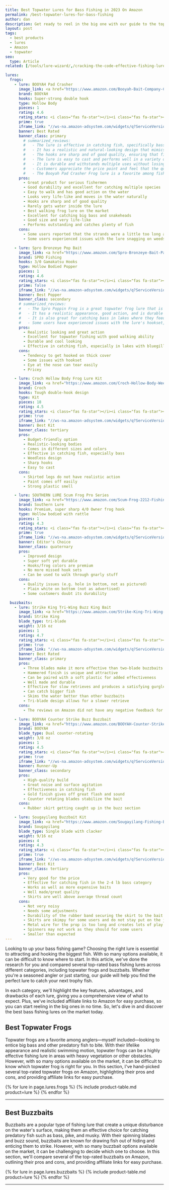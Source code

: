 ```yaml
---
title: Best Topwater Lures for Bass Fishing in 2023 On Amazon
permalink: /best-topwater-lures-for-bass-fishing
author: dan
description: Get ready to reel in the big one with our guide to the top-rated bass fishing lures on Amazon. From topwater frogs to buzzbaits, we've got you covered with pros and cons and easy affiliate links.
layout: post
tags:
  - best products
  - lures
  - Amazon
  - topwater
seo:
  type: Article
related: [/tools/lure-wizard/,/cracking-the-code-effective-fishing-lures-for-heavily-pressured-bass,/5-bank-fishing-tips/,]

lures:
  frogs:
    - lure: BOOYAH Pad Crasher
      image_link: <a href="https://www.amazon.com/Booyah-Bait-Company-Crasher-Fishing/dp/B00631HOFY?crid=10QE4CJGRA28C&keywords=topwater%2Bhollow%2Bbody%2Bfor%2Bbass%2Bfishing&qid=1681253957&sprefix=topwater%2Bhollow%2Bbody%2Bfor%2Bbass%2Bfishing%2Caps%2C107&sr=8-9&th=1&linkCode=li2&tag=afishingaddict-20&linkId=7771b78c59eb08324b4020bc094fc1f0&language=en_US&ref_=as_li_ss_il" target="_blank"><img border="0" src="//ws-na.amazon-adsystem.com/widgets/q?_encoding=UTF8&ASIN=B00631HOFY&Format=_SL160_&ID=AsinImage&MarketPlace=US&ServiceVersion=20070822&WS=1&tag=afishingaddict-20&language=en_US" ></a><img src="https://ir-na.amazon-adsystem.com/e/ir?t=afishingaddict-20&language=en_US&l=li2&o=1&a=B00631HOFY" width="1" height="1" border="0" alt="" style="border:none !important; margin:0px !important;" />
      brand: BOOYAH
      hooks: Super-strong double hook
      type: Hollow Body
      pieces: 1
      rating: 4.6
      rating_stars: <i class="fas fa-star"></i><i class="fas fa-star"></i><i class="fas fa-star"></i><i class="fas fa-star"></i><i class="fas fa-star-half"></i>
      prime: true
      iframe_link: "//ws-na.amazon-adsystem.com/widgets/q?ServiceVersion=20070822&OneJS=1&Operation=GetAdHtml&MarketPlace=US&source=ss&ref=as_ss_li_til&ad_type=product_link&tracking_id=afishingaddict-20&language=en_US&marketplace=amazon&region=US&placement=B00631HOFY&asins=B00631HOFY&linkId=541a68205c1a4389a4097f6e3e8e5755&show_border=true&link_opens_in_new_window=true"
      banner: Best Rated
      banner_class: primary
        # summarized_reviews:
        #   - The lure is effective in catching fish, specifically bass
        #   - It has a realistic and natural-looking design that mimics the movements of a frog, making it attractive to fish
        #   - The hooks are sharp and of good quality, ensuring that fish are hooked effectively
        #   - The lure is easy to cast and performs well in a variety of conditions, including in weed beds and lily pads
        #   - It is durable and withstands multiple uses without losing its effectiveness
        #   - Customers appreciate the price point and feel that the quality of the product is excellent for the cost
        #   - The Booyah Pad Crasher Frog lure is a favorite among fishing enthusiasts and is considered one of the best frog lures on the market
      pros:
        - Great product for serious fishermen
        - Good durability and excellent for catching multiple species
        - Easy to walk and has good action on the water
        - Looks very life-like and moves in the water naturally
        - Hooks are sharp and of good quality
        - Rarely gets water inside the lure
        - Best walking frog lure on the market
        - Excellent for catching big bass and snakeheads
        - Good size and very life-like
        - Performs outstanding and catches plenty of fish
      cons:
        - Some users reported that the strands were a little too long and bass missed the body of the lure
        - Some users experienced issues with the lure snagging on weeds or water plants

    - lure: Spro Bronzeye Pop Bait
      image_link: <a href="https://www.amazon.com/Spro-Bronzeye-Bait-Pack-Natural-Green/dp/B003GYAL5G?crid=10QE4CJGRA28C&keywords=topwater%2Bhollow%2Bbody%2Bfor%2Bbass%2Bfishing&qid=1681253957&sprefix=topwater%2Bhollow%2Bbody%2Bfor%2Bbass%2Bfishing%2Caps%2C107&sr=8-7&th=1&linkCode=li2&tag=afishingaddict-20&linkId=4450d3b8190021d5eac163b3ac470177&language=en_US&ref_=as_li_ss_il" target="_blank"><img border="0" src="//ws-na.amazon-adsystem.com/widgets/q?_encoding=UTF8&ASIN=B003GYAL5G&Format=_SL160_&ID=AsinImage&MarketPlace=US&ServiceVersion=20070822&WS=1&tag=afishingaddict-20&language=en_US" ></a><img src="https://ir-na.amazon-adsystem.com/e/ir?t=afishingaddict-20&language=en_US&l=li2&o=1&a=B003GYAL5G" width="1" height="1" border="0" alt="" style="border:none !important; margin:0px !important;" />
      brand: SPRO Fishing
      hooks: 3/0 Gamakatsu Hooks
      type: Hollow Bodied Popper
      pieces: 1
      rating: 4.6
      rating_stars: <i class="fas fa-star"></i><i class="fas fa-star"></i><i class="fas fa-star"></i><i class="fas fa-star"></i><i class="fas fa-star-half"></i>
      prime: false
      iframe_link: "//ws-na.amazon-adsystem.com/widgets/q?ServiceVersion=20070822&OneJS=1&Operation=GetAdHtml&MarketPlace=US&source=ss&ref=as_ss_li_til&ad_type=product_link&tracking_id=afishingaddict-20&language=en_US&marketplace=amazon&region=US&placement=B003GYAL5G&asins=B003GYAL5G&linkId=193753376fc9c175dde2e1623b7b120b&show_border=true&link_opens_in_new_window=true"
      banner: Best Popper
      banner_class: secondary
      # summarized_reviews:
      #   - The Spro Poppin Frog is a great topwater frog lure that is highly recommended by anglers
      #   - It has a realistic appearance, good action, and is durable
      #   - It is also great for catching bass in lakes where they feed on bluegill or panfish
      #   - Some users have experienced issues with the lure's hookset, but it is still a popular choice among tournament bass fishermen
      pros:
        - Realistic looking and great action
        - Excellent for topwater fishing with good walking ability
        - Durable and cool looking
        - Effective in catching fish, especially in lakes with bluegill or panfish
      cons:
        - Tendency to get hooked on thick cover
        - Some issues with hookset
        - Eye at the nose can tear easily
        - Pricey

    - lure: Croch Hollow Body Frog Lure Kit
      image_link: <a href="https://www.amazon.com/Croch-Hollow-Body-Weedless-Topwater/dp/B073PW4FMT?crid=10QE4CJGRA28C&keywords=topwater+hollow+body+for+bass+fishing&qid=1681253957&sprefix=topwater+hollow+body+for+bass+fishing%2Caps%2C107&sr=8-25&linkCode=li2&tag=afishingaddict-20&linkId=747a30387e441ef47669ddd07e02e38d&language=en_US&ref_=as_li_ss_il" target="_blank"><img border="0" src="//ws-na.amazon-adsystem.com/widgets/q?_encoding=UTF8&ASIN=B073PW4FMT&Format=_SL160_&ID=AsinImage&MarketPlace=US&ServiceVersion=20070822&WS=1&tag=afishingaddict-20&language=en_US" ></a><img src="https://ir-na.amazon-adsystem.com/e/ir?t=afishingaddict-20&language=en_US&l=li2&o=1&a=B073PW4FMT" width="1" height="1" border="0" alt="" style="border:none !important; margin:0px !important;" />
      brand: Croch
      hooks: Tough double-hook design
      type: Kit
      pieces: 18
      rating: 4.5
      rating_stars: <i class="fas fa-star"></i><i class="fas fa-star"></i><i class="fas fa-star"></i><i class="fas fa-star"></i><i class="fas fa-star-half"></i>
      prime: true
      iframe_link: "//ws-na.amazon-adsystem.com/widgets/q?ServiceVersion=20070822&OneJS=1&Operation=GetAdHtml&MarketPlace=US&source=ss&ref=as_ss_li_til&ad_type=product_link&tracking_id=afishingaddict-20&language=en_US&marketplace=amazon&region=US&placement=B073PW4FMT&asins=B073PW4FMT&linkId=5bcd54c1adb5f1a88b8f923460391e7c&show_border=true&link_opens_in_new_window=true"
      banner: Best Kit
      banner_class: tertiary
      pros:
        - Budget-friendly option
        - Realistic-looking bodies
        - Comes in different sizes and colors
        - Effective in catching fish, especially bass
        - Weedless design
        - Sharp hooks
        - Easy to cast
      cons:
        - Skirted legs do not have realistic action
        - Paint comes off easily
        - Strong plastic smell

    - lure: SOUTHERN LURE Scum Frog Pro Series
      image_link: <a href="https://www.amazon.com/Scum-Frog-2212-Fishing-Equipment/dp/B01M0K16P5?crid=V14WU8OOUIIK&keywords=scum%2Bfrog&qid=1681310332&sprefix=scum%2Bfrog%2Caps%2C133&sr=8-8&th=1&linkCode=li2&tag=afishingaddict-20&linkId=f7057721c9ca6da3befb6361d0d5769b&language=en_US&ref_=as_li_ss_il" target="_blank"><img border="0" src="//ws-na.amazon-adsystem.com/widgets/q?_encoding=UTF8&ASIN=B01M0K16P5&Format=_SL160_&ID=AsinImage&MarketPlace=US&ServiceVersion=20070822&WS=1&tag=afishingaddict-20&language=en_US" ></a><img src="https://ir-na.amazon-adsystem.com/e/ir?t=afishingaddict-20&language=en_US&l=li2&o=1&a=B01M0K16P5" width="1" height="1" border="0" alt="" style="border:none !important; margin:0px !important;" />
      brand: Southern Lure
      hooks: Premium, super sharp 4/0 Owner frog hook
      type: Hollow bodied with rattle
      pieces: 1
      rating: 4.3
      rating_stars: <i class="fas fa-star"></i><i class="fas fa-star"></i><i class="fas fa-star"></i><i class="fas fa-star"></i><i class="fas fa-star-half"></i>
      prime: true
      iframe_link: "//ws-na.amazon-adsystem.com/widgets/q?ServiceVersion=20070822&OneJS=1&Operation=GetAdHtml&MarketPlace=US&source=ss&ref=as_ss_li_til&ad_type=product_link&tracking_id=afishingaddict-20&language=en_US&marketplace=amazon&region=US&placement=B01M0K16P5&asins=B01M0K16P5&linkId=58bc6e4914e4cbbb6360d70513b071c9&show_border=true&link_opens_in_new_window=true"
      banner: Editor's Choice
      banner_class: quaternary
      pros:
        - Improved design
        - Super soft yet durable
        - Hooks/frog colors are premium
        - No more missed hook sets
        - Can be used to walk through gnarly stuff
      cons:
        - Quality issues (e.g. hole in bottom, not as pictured)
        - Plain white on bottom (not as advertised)
        - Some customers doubt its durability

  buzzbaits:
    - lure: Strike King Tri-Wing Buzz King Bait
      image_link: <a href="https://www.amazon.com/Strike-King-Tri-Wing-White-0-3125-Ounce/dp/B003ZZBJ3Y?crid=3ECHDVXXH8MGH&keywords=buzz%2Bbaits&qid=1681951647&sprefix=buzz%2Bbaits%2Caps%2C123&sr=8-56&th=1&psc=1&linkCode=li2&tag=afishingaddict-20&linkId=4e1944272b9dfa7841bb6943618e004d&language=en_US&ref_=as_li_ss_il" target="_blank"><img border="0" src="//ws-na.amazon-adsystem.com/widgets/q?_encoding=UTF8&ASIN=B003ZZBJ3Y&Format=_SL160_&ID=AsinImage&MarketPlace=US&ServiceVersion=20070822&WS=1&tag=afishingaddict-20&language=en_US" ></a><img src="https://ir-na.amazon-adsystem.com/e/ir?t=afishingaddict-20&language=en_US&l=li2&o=1&a=B003ZZBJ3Y" width="1" height="1" border="0" alt="" style="border:none !important; margin:0px !important;" />
      brand: Strike King
      blade_type: tri-blade
      weight: 3/16 oz
      pieces: 1
      rating: 4.7
      rating_stars: <i class="fas fa-star"></i><i class="fas fa-star"></i><i class="fas fa-star"></i><i class="fas fa-star"></i><i class="fas fa-star-half"></i>
      prime: true
      iframe_link: "//ws-na.amazon-adsystem.com/widgets/q?ServiceVersion=20070822&OneJS=1&Operation=GetAdHtml&MarketPlace=US&source=ss&ref=as_ss_li_til&ad_type=product_link&tracking_id=afishingaddict-20&language=en_US&marketplace=amazon&region=US&placement=B003ZZBJ3Y&asins=B003ZZBJ3Y&linkId=3357fc27db4a1ab6bdae238537f621ea&show_border=true&link_opens_in_new_window=true"
      banner: Best Rated
      banner_class: primary
      pros:
        - Three blades make it more effective than two-blade buzzbaits
        - Hammered finish is unique and attractive
        - Can be paired with a soft plastic for added effectiveness
        - Well made and durable
        - Effective for slow retrieves and produces a satisfying gurgle sound
        - Can catch bigger fish
        - Skims the water better than other buzzbaits
        - Tri-blade design allows for a slower retrieve
      cons:
        - The reviews on Amazon did not have any negative feedback for this lure

    - lure: BOOYAH Counter Strike Buzz Buzzbait
      image_link: <a href="https://www.amazon.com/BOOYAH-Counter-Strike-Buzz-Alpine/dp/B00144D2GA?crid=1NM9B18JA3KYT&keywords=buzzbaits&qid=1681951867&refinements=p_85%3A2470955011&rnid=2470954011&rps=1&sprefix=buzz%2Bbaits%2Caps%2C156&sr=8-63&th=1&psc=1&linkCode=li2&tag=afishingaddict-20&linkId=9baa3e29b809c3cd8f5c793d7a4227e2&language=en_US&ref_=as_li_ss_il" target="_blank"><img border="0" src="//ws-na.amazon-adsystem.com/widgets/q?_encoding=UTF8&ASIN=B00144D2GA&Format=_SL160_&ID=AsinImage&MarketPlace=US&ServiceVersion=20070822&WS=1&tag=afishingaddict-20&language=en_US" ></a><img src="https://ir-na.amazon-adsystem.com/e/ir?t=afishingaddict-20&language=en_US&l=li2&o=1&a=B00144D2GA" width="1" height="1" border="0" alt="" style="border:none !important; margin:0px !important;" />
      brand: BOOYAH
      blade_type: Dual counter-rotating
      weight: 3/8 oz
      pieces: 1
      rating: 4.5
      rating_stars: <i class="fas fa-star"></i><i class="fas fa-star"></i><i class="fas fa-star"></i><i class="fas fa-star"></i><i class="fas fa-star-half"></i>
      prime: true
      iframe_link: "//ws-na.amazon-adsystem.com/widgets/q?ServiceVersion=20070822&OneJS=1&Operation=GetAdHtml&MarketPlace=US&source=ss&ref=as_ss_li_til&ad_type=product_link&tracking_id=afishingaddict-20&language=en_US&marketplace=amazon&region=US&placement=B00144D2GA&asins=B00144D2GA&linkId=6ddc90aa15df1679f74b2688ddfd24ef&show_border=true&link_opens_in_new_window=true"
      banner: Runner-Up
      banner_class: secondary
      pros:
        - High-quality build
        - Great noise and surface agitation
        - Effectiveness in catching fish
        - Gold finish gives off great flash and sound
        - Counter rotating blades stabilize the bait
      cons:
        - Rubber skirt getting caught up in the buzz section

    - lure: Sougayilang Buzzbait Kit
      image_link: <a href="https://www.amazon.com/Sougayilang-Fishing-Buzzbait-Spinnerbait-Topwater/dp/B076T55B5Y?crid=1NM9B18JA3KYT&keywords=buzzbaits&qid=1681951907&refinements=p_85%3A2470955011&rnid=2470954011&rps=1&sprefix=buzz%2Bbaits%2Caps%2C156&sr=8-128&th=1&linkCode=li2&tag=afishingaddict-20&linkId=d2ca4c9b0f1151260cf32cbee9066a80&language=en_US&ref_=as_li_ss_il" target="_blank"><img border="0" src="//ws-na.amazon-adsystem.com/widgets/q?_encoding=UTF8&ASIN=B076T55B5Y&Format=_SL160_&ID=AsinImage&MarketPlace=US&ServiceVersion=20070822&WS=1&tag=afishingaddict-20&language=en_US" ></a><img src="https://ir-na.amazon-adsystem.com/e/ir?t=afishingaddict-20&language=en_US&l=li2&o=1&a=B076T55B5Y" width="1" height="1" border="0" alt="" style="border:none !important; margin:0px !important;" />
      brand: Sougayilang
      blade_type: Single blade with clacker
      weight: 9/16 oz
      pieces: 4
      rating: 4.3
      rating_stars: <i class="fas fa-star"></i><i class="fas fa-star"></i><i class="fas fa-star"></i><i class="fas fa-star"></i><i class="fas fa-star-half"></i>
      prime: true
      iframe_link: "//ws-na.amazon-adsystem.com/widgets/q?ServiceVersion=20070822&OneJS=1&Operation=GetAdHtml&MarketPlace=US&source=ss&ref=as_ss_li_til&ad_type=product_link&tracking_id=afishingaddict-20&language=en_US&marketplace=amazon&region=US&placement=B076T55B5Y&asins=B076T55B5Y&linkId=330680b256c7fc763053adfb859403b9&show_border=true&link_opens_in_new_window=true"
      banner: Best Kit
      banner_class: tertiary
      pros:
        - Very good for the price
        - Effective for catching fish in the 2-4 lb bass category
        - Works as well as more expensive baits
        - Well made/great quality
        - Skirts are well above average thread count
      cons:
        - Not very noisy
        - Needs some adjustments
        - Durability of the rubber band securing the skirt to the bait can be an issue
        - Skirts are skimpy for some users and do not stay put on the jig head
        - Metal wire for the prop is too long and creates lots of play
        - Spinners may not work as they should for some users
        - Smaller than expected
---
```


Looking to up your bass fishing game? Choosing the right lure is essential to attracting and hooking the biggest fish. With so many options available, it can be difficult to know where to start. In this article, we've done the research for you and compared several top-rated bass fishing lures across different categories, including topwater frogs and buzzbaits. Whether you're a seasoned angler or just starting, our guide will help you find the perfect lure to catch your next trophy fish.

In each category, we'll highlight the key features, advantages, and drawbacks of each lure, giving you a comprehensive view of what to expect. Plus, we've included affiliate links to Amazon for easy purchase, so you can start reeling in the big ones in no time. So, let's dive in and discover the best bass fishing lures on the market today.

## Best Topwater Frogs

Topwater frogs are a favorite among anglers&mdash;myself included&mdash;looking to entice big bass and other predatory fish to bite. With their lifelike appearance and realistic swimming motion, topwater frogs can be a highly effective fishing lure in areas with heavy vegetation or other obstacles. However, with so many options available on the market, it can be difficult to know which topwater frog is right for you. In this section, I've hand-picked several top-rated topwater frogs on Amazon, highlighting their pros and cons, and providing affiliate links for easy purchase.

{% for lure in page.lures.frogs %}
  {% include product-table.md product=lure %}
{% endfor %}
<hr/>

## Best Buzzbaits

Buzzbaits are a popular type of fishing lure that create a unique disturbance on the water's surface, making them an effective choice for catching predatory fish such as bass, pike, and musky. With their spinning blades and buzz sound, buzzbaits are known for drawing fish out of hiding and enticing them to strike. However, with so many buzzbait options available on the market, it can be challenging to decide which one to choose. In this section, we'll compare several of the top-rated buzzbaits on Amazon, outlining their pros and cons, and providing affiliate links for easy purchase.

{% for lure in page.lures.buzzbaits %}
  {% include product-table.md product=lure %}
{% endfor %}
<hr/>